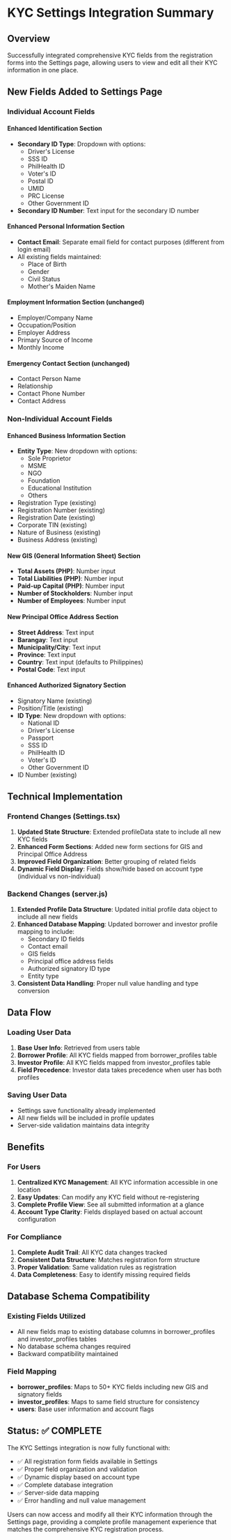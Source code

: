 # KYC Settings Integration Summary

## Overview
Successfully integrated comprehensive KYC fields from the registration forms into the Settings page, allowing users to view and edit all their KYC information in one place.

## New Fields Added to Settings Page

### Individual Account Fields

#### Enhanced Identification Section
- **Secondary ID Type**: Dropdown with options:
  - Driver's License
  - SSS ID
  - PhilHealth ID
  - Voter's ID
  - Postal ID
  - UMID
  - PRC License
  - Other Government ID
- **Secondary ID Number**: Text input for the secondary ID number

#### Enhanced Personal Information Section
- **Contact Email**: Separate email field for contact purposes (different from login email)
- All existing fields maintained:
  - Place of Birth
  - Gender
  - Civil Status
  - Mother's Maiden Name

#### Employment Information Section (unchanged)
- Employer/Company Name
- Occupation/Position
- Employer Address
- Primary Source of Income
- Monthly Income

#### Emergency Contact Section (unchanged)
- Contact Person Name
- Relationship
- Contact Phone Number
- Contact Address

### Non-Individual Account Fields

#### Enhanced Business Information Section
- **Entity Type**: New dropdown with options:
  - Sole Proprietor
  - MSME
  - NGO
  - Foundation
  - Educational Institution
  - Others
- Registration Type (existing)
- Registration Number (existing)
- Registration Date (existing)
- Corporate TIN (existing)
- Nature of Business (existing)
- Business Address (existing)

#### New GIS (General Information Sheet) Section
- **Total Assets (PHP)**: Number input
- **Total Liabilities (PHP)**: Number input
- **Paid-up Capital (PHP)**: Number input
- **Number of Stockholders**: Number input
- **Number of Employees**: Number input

#### New Principal Office Address Section
- **Street Address**: Text input
- **Barangay**: Text input
- **Municipality/City**: Text input
- **Province**: Text input
- **Country**: Text input (defaults to Philippines)
- **Postal Code**: Text input

#### Enhanced Authorized Signatory Section
- Signatory Name (existing)
- Position/Title (existing)
- **ID Type**: New dropdown with options:
  - National ID
  - Driver's License
  - Passport
  - SSS ID
  - PhilHealth ID
  - Voter's ID
  - Other Government ID
- ID Number (existing)

## Technical Implementation

### Frontend Changes (Settings.tsx)
1. **Updated State Structure**: Extended profileData state to include all new KYC fields
2. **Enhanced Form Sections**: Added new form sections for GIS and Principal Office Address
3. **Improved Field Organization**: Better grouping of related fields
4. **Dynamic Field Display**: Fields show/hide based on account type (individual vs non-individual)

### Backend Changes (server.js)
1. **Extended Profile Data Structure**: Updated initial profile data object to include all new fields
2. **Enhanced Database Mapping**: Updated borrower and investor profile mapping to include:
   - Secondary ID fields
   - Contact email
   - GIS fields
   - Principal office address fields
   - Authorized signatory ID type
   - Entity type
3. **Consistent Data Handling**: Proper null value handling and type conversion

## Data Flow

### Loading User Data
1. **Base User Info**: Retrieved from users table
2. **Borrower Profile**: All KYC fields mapped from borrower_profiles table
3. **Investor Profile**: All KYC fields mapped from investor_profiles table
4. **Field Precedence**: Investor data takes precedence when user has both profiles

### Saving User Data
- Settings save functionality already implemented
- All new fields will be included in profile updates
- Server-side validation maintains data integrity

## Benefits

### For Users
1. **Centralized KYC Management**: All KYC information accessible in one location
2. **Easy Updates**: Can modify any KYC field without re-registering
3. **Complete Profile View**: See all submitted information at a glance
4. **Account Type Clarity**: Fields displayed based on actual account configuration

### For Compliance
1. **Complete Audit Trail**: All KYC data changes tracked
2. **Consistent Data Structure**: Matches registration form structure
3. **Proper Validation**: Same validation rules as registration
4. **Data Completeness**: Easy to identify missing required fields

## Database Schema Compatibility

### Existing Fields Utilized
- All new fields map to existing database columns in borrower_profiles and investor_profiles tables
- No database schema changes required
- Backward compatibility maintained

### Field Mapping
- **borrower_profiles**: Maps to 50+ KYC fields including new GIS and signatory fields
- **investor_profiles**: Maps to same field structure for consistency
- **users**: Base user information and account flags

## Status: ✅ COMPLETE

The KYC Settings integration is now fully functional with:
- ✅ All registration form fields available in Settings
- ✅ Proper field organization and validation
- ✅ Dynamic display based on account type
- ✅ Complete database integration
- ✅ Server-side data mapping
- ✅ Error handling and null value management

Users can now access and modify all their KYC information through the Settings page, providing a complete profile management experience that matches the comprehensive KYC registration process.
